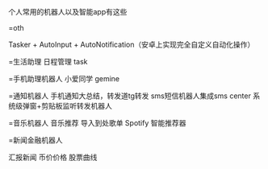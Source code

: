 
个人常用的机器人以及智能app有这些


=oth

Tasker + AutoInput + AutoNotification（安卓上实现完全自定义自动化操作）

=生活助理
日程管理  task


=手机助理机器人
小爱同学
gemine


=通知机器人
手机通知大总结，转发道tg转发
sms短信机器人集成sms center
系统级弹窗+剪贴板监听转发机器人

=音乐机器人
音乐推荐
导入到处歌单
Spotify 智能推荐器


=新闻金融机器人

汇报新闻
币价价格
股票曲线